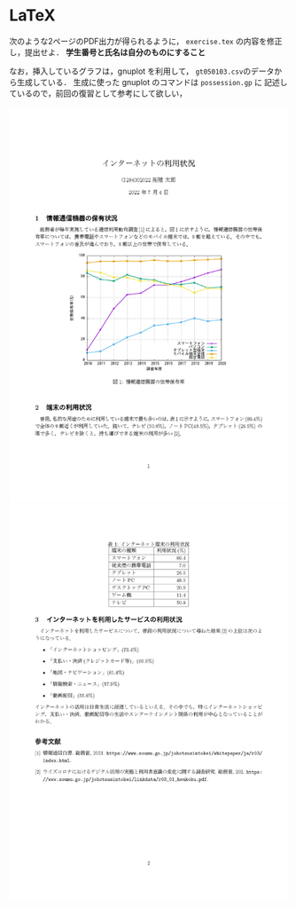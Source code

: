 # LaTeX

次のような2ページのPDF出力が得られるように，
`exercise.tex` の内容を修正し，提出せよ．
**学生番号と氏名は自分のものにすること**

なお，挿入しているグラフは，gnuplot を利用して，
`gt050103.csv`のデータから生成している．
生成に使った gnuplot のコマンドは `possession.gp` に
記述しているので，前回の復習として参考にして欲しい，

![1ページ目](exercise_1.png)
![2ページ目](exercise_2.png)
